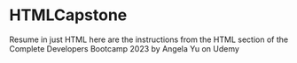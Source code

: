 # HTMLCapstone
Resume in just HTML
here are the instructions from the HTML section of the Complete Developers Bootcamp 2023 by Angela Yu on Udemy
<!-- 1. Create an HTML file named index.html. --Done
2. Use the <!DOCTYPE html> declaration at the beginning of the file to indicate that 
it's an HTML document. --Done
3. Create a head section that includes a title element with the text "My Resume". --Done
4. Inside the body section, write HTML code to create an online resume covering the following aspects:
    * Summary or objective statement -- Done
    * Education (list degrees, schools, and dates) -- Done
    * Work experience (list job titles, employers, dates, and responsibilities) --done
    * Skills (list relevant skills or areas of expertise) -- done
    * Awards, certifications, or other achievements (list any relevant awards, 
        certifications, or other accomplishments) --Done

5. Use appropriate HTML tags to format the content of each section, 
   such as h1 for section headings and ul or ol for lists. -- done
6. Use HTML tags to add a profile photo of yourself. --Done
7. Use relevant anchor tags to create a multi-page website, listing other aspects of your resume such as 
    Hobbies and Contact details. --Done 
8. Add a footer element with your name and any copyright information or other disclaimers. --Done
    (Hint: use the MDN docs for things you don't know how to do: https://developer.mozilla.org/en-US/docs/Web/HTML/Element/footer
9. Save the index.html file and open it in a web browser to ensure that it displays correctly. --Done
10. Add your website to your GitHub to start building your portfolio. --Done
11. Publish your website using GitHub pages and share it here (in the Q&A) with other students. --Done
12. Comment and make suggestions to other students' projects.
    Requirements
        * In order to keep the project within scope (time, energy, resource), 
        you can only use HTML to complete thing project. Even if you know CSS and JS 
        (which we're assuming you don't yet), you are expected to only write the 
        website using HTML.

        * Imagine you are a professional developer working on this project. 
        There will be things you don't know, things you want to do but haven't 
        yet learnt how to. As a professional developer, you need to know the limits 
        of your abilities and look up other things in Google, MDN docs, the internet.
 
        -->
